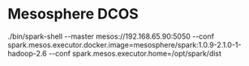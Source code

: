 # Mesosphere DCOS

./bin/spark-shell --master mesos://192.168.65.90:5050 --conf spark.mesos.executor.docker.image=mesosphere/spark:1.0.9-2.1.0-1-hadoop-2.6 --conf spark.mesos.executor.home=/opt/spark/dist
